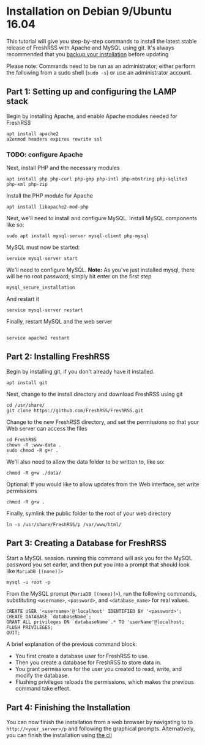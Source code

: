 # Installation on Debian 9/Ubuntu 16.04

This tutorial will give you step-by-step commands to install the latest stable release of FreshRSS with Apache and MySQL using git. It's always recommended that you [backup your installation](05_Backup.md) before updating

Please note: Commands need to be run as an administrator; either perform the following from a sudo shell (`sudo -s`) or use an administrator account.

## Part 1: Setting up and configuring the LAMP stack
Begin by installing Apache, and enable Apache modules needed for FreshRSS
```
apt install apache2
a2enmod headers expires rewrite ssl
```

### TODO: configure Apache

Next, install PHP and the necessary modules
```
apt install php php-curl php-gmp php-intl php-mbstring php-sqlite3 php-xml php-zip
```

Install the PHP module for Apache
```
apt install libapache2-mod-php
```

Next, we'll need to install and configure MySQL. Install MySQL components like so:
```
sudo apt install mysql-server mysql-client php-mysql
```

MySQL must now be started:
```
service mysql-server start
```

We'll need to configure MySQL.
**Note:** As you've just installed mysql, there will be no root password; simply hit enter on the first step
```
mysql_secure_installation
```

And restart it
```
service mysql-server restart
```

Finally, restart MySQL and the web server
```

service apache2 restart
```

## Part 2: Installing FreshRSS

Begin by installing git, if you don't already have it installed.
```
apt install git
```

Next, change to the install directory and download FreshRSS using git
```
cd /usr/share/
git clone https://github.com/FreshRSS/FreshRSS.git
```

Change to the new FreshRSS directory, and set the permissions so that your Web server can access the files
```
cd FreshRSS
chown -R :www-data .
sudo chmod -R g+r .
```
We'll also need to allow the data folder to be written to, like so:
```
chmod -R g+w ./data/
```

Optional: If you would like to allow updates from the Web interface, set write permissions
```
chmod -R g+w .
```

Finally, symlink the public folder to the root of your web directory
```
ln -s /usr/share/FreshRSS/p /var/www/html/
```

## Part 3: Creating a Database for FreshRSS

Start a MySQL session. running this command will ask you for the MySQL password you set earler, and then put you into a prompt that should look like `MariaDB [(none)]>`
```
mysql -u root -p
```

From the MySQL prompt (`MariaDB [(none)]>`), run the following commands, substituting `<username>`, `<password>`, and `<database_name>` for real values.
```
CREATE USER '<username>'@'localhost' IDENTIFIED BY '<password>';
CREATE DATABASE `databaseName`;
GRANT ALL privileges ON `databaseName`.* TO 'userName'@localhost;
FLUSH PRIVILEGES;
QUIT;
```

A brief explanation of the previous command block:
* You first create a database user for FreshRSS to use.
* Then you create a database for FreshRSS to store data in.
* You grant permissions for the user you created to read, write, and modify the database.
* Flushing privileges reloads the permissions, which makes the previous command take effect.

## Part 4: Finishing the Installation

You can now finish the installation from a web browser by navigating to to `http://<your_server>/p` and following the graphical prompts.
Alternatively, you can finish the installation using [the cli](https://github.com/FreshRSS/FreshRSS/tree/master/cli)

